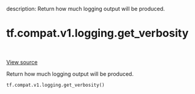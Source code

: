 description: Return how much logging output will be produced.

<div itemscope itemtype="http://developers.google.com/ReferenceObject">
<meta itemprop="name" content="tf.compat.v1.logging.get_verbosity" />
<meta itemprop="path" content="Stable" />
</div>

# tf.compat.v1.logging.get_verbosity

<!-- Insert buttons and diff -->

<table class="tfo-notebook-buttons tfo-api nocontent" align="left">

</table>

<a target="_blank" class="external" href="/code/stable/tensorflow/python/platform/tf_logging.py">View source</a>



Return how much logging output will be produced.

<pre class="devsite-click-to-copy prettyprint lang-py tfo-signature-link">
<code>tf.compat.v1.logging.get_verbosity()
</code></pre>



<!-- Placeholder for "Used in" -->
